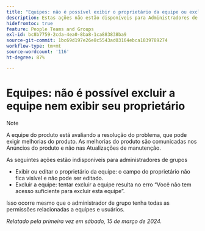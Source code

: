 ```yaml
---
title: "Equipes: não é possível exibir o proprietário da equipe ou excluir a equipe"
description: Estas ações não estão disponíveis para Administradores de grupo.
hidefromtoc: true
feature: People Teams and Groups
exl-id: bc8b7759-2cda-4ea0-8ba8-1ca883838ba9
source-git-commit: 1bc69d197e26e8c5543ad03164ebca1839789274
workflow-type: tm+mt
source-wordcount: '116'
ht-degree: 87%

---
```


# Equipes: não é possível excluir a equipe nem exibir seu proprietário

>[!NOTE]
>
>A equipe do produto está avaliando a resolução do problema, que pode exigir melhorias do produto. As melhorias do produto são comunicadas nos Anúncios do produto e não nas Atualizações de manutenção.

As seguintes ações estão indisponíveis para administradores de grupos

* Exibir ou editar o proprietário da equipe: o campo do proprietário não fica visível e não pode ser editado.
* Excluir a equipe: tentar excluir a equipe resulta no erro “Você não tem acesso suficiente para excluir esta equipe”.

Isso ocorre mesmo que o administrador de grupo tenha todas as permissões relacionadas a equipes e usuários.

_Relatado pela primeira vez em sábado, 15 de março de 2024._
